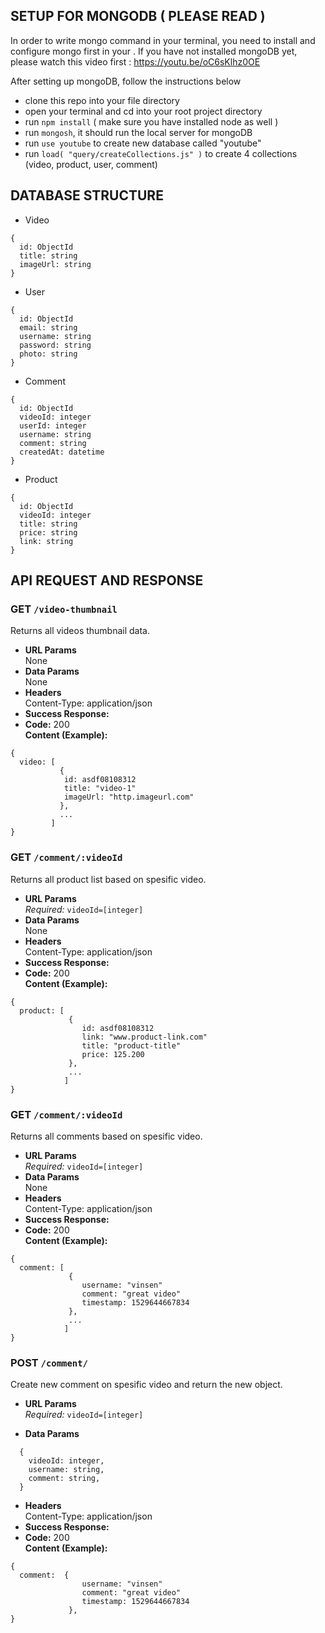 ## **SETUP FOR MONGODB ( PLEASE READ )**

In order to write mongo command in your terminal, you need to install and configure mongo first in your . If you have not installed mongoDB yet, please watch this video first : https://youtu.be/oC6sKlhz0OE

After setting up mongoDB, follow the instructions below

- clone this repo into your file directory
- open your terminal and cd into your root project directory
- run `npm install` ( make sure you have installed node as well )
- run `mongosh`, it should run the local server for mongoDB
- run `use youtube` to create new database called "youtube"
- run `load( "query/createCollections.js" )` to create 4 collections (video, product, user, comment)

## **DATABASE STRUCTURE**

- Video

```
{
  id: ObjectId
  title: string
  imageUrl: string
}
```

- User

```
{
  id: ObjectId
  email: string
  username: string
  password: string
  photo: string
}
```

- Comment

```
{
  id: ObjectId
  videoId: integer
  userId: integer
  username: string
  comment: string
  createdAt: datetime
}
```

- Product

```
{
  id: ObjectId
  videoId: integer
  title: string
  price: string
  link: string
}
```

## **API REQUEST AND RESPONSE**

### **GET `/video-thumbnail`**

Returns all videos thumbnail data.

- **URL Params**  
  None
- **Data Params**  
  None
- **Headers**  
  Content-Type: application/json
- **Success Response:**
- **Code:** 200  
  **Content (Example):**

```
{
  video: [
           {
            id: asdf08108312
            title: "video-1"
            imageUrl: "http.imageurl.com"
           },
           ...
         ]
}
```

### **GET `/comment/:videoId`**

Returns all product list based on spesific video.

- **URL Params**  
   _Required:_ `videoId=[integer]`
- **Data Params**  
  None
- **Headers**  
  Content-Type: application/json
- **Success Response:**
- **Code:** 200  
  **Content (Example):**

```
{
  product: [
             {
                id: asdf08108312
                link: "www.product-link.com"
                title: "product-title"
                price: 125.200
             },
             ...
            ]
}
```

### **GET `/comment/:videoId`**

Returns all comments based on spesific video.

- **URL Params**  
   _Required:_ `videoId=[integer]`
- **Data Params**  
  None
- **Headers**  
  Content-Type: application/json
- **Success Response:**
- **Code:** 200  
  **Content (Example):**

```
{
  comment: [
             {
                username: "vinsen"
                comment: "great video"
                timestamp: 1529644667834
             },
             ...
            ]
}
```

### **POST `/comment/`**

Create new comment on spesific video and return the new object.

- **URL Params**  
   _Required:_ `videoId=[integer]`

* **Data Params**

```
  {
    videoId: integer,
    username: string,
    comment: string,
  }
```

- **Headers**  
  Content-Type: application/json
- **Success Response:**
- **Code:** 200  
  **Content (Example):**

```
{
  comment:  {
                username: "vinsen"
                comment: "great video"
                timestamp: 1529644667834
             },
}
```
